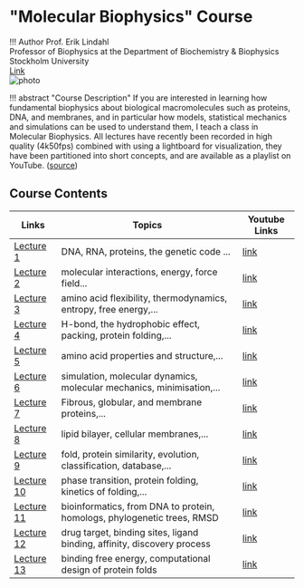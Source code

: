 # "Molecular Biophysics" Course

!!! Author
    Prof. Erik Lindahl  
    Professor of Biophysics at the Department of Biochemistry & Biophysics   
    Stockholm University   
    [Link](https://www.su.se/english/profiles/erlin-1.189634?open-collapse-boxes=body-teaching)  
    ![photo](https://media.drugdesign.org/site/external/erik-lindahl/erik-lindhal.png)

!!! abstract "Course Description"
    If you are interested in learning how fundamental biophysics about biological macromolecules such as proteins, DNA, and membranes, and in particular how models, statistical mechanics and simulations can be used to understand them, I teach a class in Molecular Biophysics. All lectures have recently been recorded in high quality (4k50fps) combined with using a lightboard for visualization, they have been partitioned into short concepts, and are available as a playlist on YouTube. ([source](https://www.su.se/english/profiles/erlin-1.189634?open-collapse-boxes=body-teaching))

## Course Contents

| Links                        | Topics                                                                  |  Youtube Links                                                                                         |
| ---------------------------- | ----------------------------------------------------------------------- | -------------------------------------------------------------------------------------------------------| 
| [Lecture 1](lecture-1.md)    | DNA, RNA, proteins, the genetic code ...                                |  [link](https://www.youtube.com/watch?v=TDzzvKoDOuQ&list=PLuIpgNT2hMwSeNrfxDhlayClx2PWeQxuJ&index=1)   |     
| [Lecture 2](lecture-2.md)    | molecular interactions, energy, force field...                           |  [link](https://www.youtube.com/watch?v=4uloreO4qHA&list=PLuIpgNT2hMwRksGSGTywsItac-SPNJ_qm&index=1)   |
| [Lecture 3](lecture-3.md)    | amino acid flexibility, thermodynamics, entropy, free energy,...        |  [link](https://www.youtube.com/watch?v=wpLZm3qS1PE&list=PLuIpgNT2hMwTyjpKVevMHUofykrXFtNVW&index=1)   |
| [Lecture 4](lecture-4.md)    | H-bond, the hydrophobic effect, packing, protein folding,...            |  [link](https://www.youtube.com/watch?v=-aRskm-kFhI&list=PLuIpgNT2hMwQfVZfmaQYe1TXFq98eFkkI&index=1)   |
| [Lecture 5](lecture-5.md)    | amino acid properties and structure,...                                 |  [link](https://www.youtube.com/watch?v=GJ8Cw4rlvF4&list=PLuIpgNT2hMwS1XoTpBMEB8GdY3aZ0jayq&index=1)   |
| [Lecture 6](lecture-6.md)    | simulation, molecular dynamics, molecular mechanics, minimisation,...   |  [link](https://www.youtube.com/watch?v=O3YgILmo5V8&list=PLuIpgNT2hMwRIh1uLG0sscskVLUMfJvIm&index=1)   |
| [Lecture 7](lecture-7.md)    | Fibrous, globular, and membrane proteins,...                            |  [link](https://www.youtube.com/watch?v=tDW935LuM3o&list=PLuIpgNT2hMwRmVSDBGDHL8Oye0zDZr-zU&index=1)   | 
| [Lecture 8](lecture-8.md)    | lipid bilayer, cellular membranes,...                                   |  [link](https://www.youtube.com/watch?v=Xb_mxQ-5eTk&list=PLuIpgNT2hMwRHe4Sf3J607xzhgAMmLA9G&index=1)   |
| [Lecture 9](lecture-9.md)    | fold, protein similarity, evolution, classification, database,...       |  [link](https://www.youtube.com/watch?v=nJVkwdNm_HY&list=PLuIpgNT2hMwQ_QK3XnGLOWB4fIinRjcBM&index=1)   | 
| [Lecture 10](lecture-10.md)  | phase transition, protein folding, kinetics of folding,...              |  [link](https://www.youtube.com/watch?v=yyXK58a3sCY&list=PLuIpgNT2hMwR8qu9qDhHxsw1X92_o5nHi&index=1)   |
| [Lecture 11](lecture-11.md)  | bioinformatics, from DNA to protein, homologs, phylogenetic trees, RMSD |  [link](https://www.youtube.com/watch?v=6C04LARCopo&list=PLuIpgNT2hMwRu9vrcFswzxKuPdnFtz2Xf&index=1)   |
| [Lecture 12](lecture-12.md)  | drug target, binding sites, ligand binding, affinity, discovery process |  [link](https://www.youtube.com/watch?v=h7Y9DYwvDcQ&list=PLuIpgNT2hMwTFQRSc--blleG3Hws57Azc&index=1)   |
| [Lecture 13](lecture-13.md)  | binding free energy, computational design of protein folds              |  [link](https://www.youtube.com/watch?v=rgN9noKQoVg&list=PLuIpgNT2hMwSjDCLGgU4llyf4t0fbiM_G&index=1)   |
